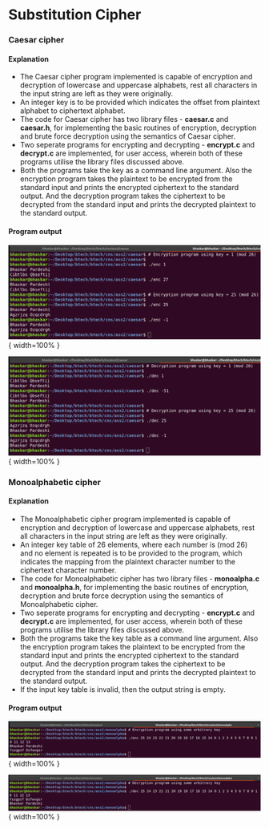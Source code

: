 # Substitution Cipher

### Caesar cipher

#### Explanation

* The Caesar cipher program implemented is capable of encryption and decryption of
  lowercase and uppercase alphabets, rest all characters in the input string are
  left as they were originally.
* An integer key is to be provided which indicates the offset from plaintext alphabet
  to ciphertext alphabet.
* The code for Caesar cipher has two library files - **caesar.c** and **caesar.h**,
  for implementing the basic routines of encryption, decryption and brute force
  decryption using the semantics of Caesar cipher.
* Two seperate programs for encrypting and decrypting - **encrypt.c** and **decrypt.c**
  are implemented, for user access, wherein both of these programs utilise the
  library files discussed above.
* Both the programs take the key as a command line argument. Also the encryption program
  takes the plaintext to be encrypted from the standard input and prints the encrypted
  ciphertext to the standard output. And the decryption program takes the ciphertext
  to be decrypted from the standard input and prints the decrypted plaintext to the
  standard output.

#### Program output

![Caesar Cipher Encryption](./caesar_encrypt.png){ width=100% }

![Caesar Cipher Decryption](./caesar_decrypt.png){ width=100% }

### Monoalphabetic cipher

#### Explanation

* The Monoalphabetic cipher program implemented is capable of encryption and decryption of
  lowercase and uppercase alphabets, rest all characters in the input string are
  left as they were originally.
* An integer key table of 26 elements, where each number is (mod 26) and no element is
  repeated is to be provided to the program, which indicates the mapping from the plaintext
  character number to the ciphertext character number.
* The code for Monoalphabetic cipher has two library files - **monoalpha.c** and **monoalpha.h**,
  for implementing the basic routines of encryption, decryption and brute force
  decryption using the semantics of Monoalphabetic cipher.
* Two seperate programs for encrypting and decrypting - **encrypt.c** and **decrypt.c**
  are implemented, for user access, wherein both of these programs utilise the
  library files discussed above.
* Both the programs take the key table as a command line argument. Also the encryption program
  takes the plaintext to be encrypted from the standard input and prints the encrypted
  ciphertext to the standard output. And the decryption program takes the ciphertext
  to be decrypted from the standard input and prints the decrypted plaintext to the
  standard output.
* If the input key table is invalid, then the output string is empty.

#### Program output

![Monoalphabetic Cipher Encryption](./monoalpha_encrypt.png){ width=100% }

![Monoalphabetic Cipher Decryption](./monoalpha_decrypt.png){ width=100% }
